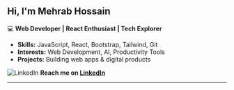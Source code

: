 ## Hi, I'm **Mehrab Hossain** 

💻 **Web Developer | React Enthusiast | Tech Explorer**  

-  **Skills:** JavaScript, React, Bootstrap, Tailwind, Git
-  **Interests:** Web Development, AI, Productivity Tools  
-  **Projects:** Building web apps & digital products  

![LinkedIn](https://img.icons8.com/?size=48&id=89242&format=png) **Reach me on [LinkedIn](https://www.linkedin.com/in/dev-mehrab/)**  

---
